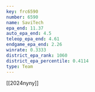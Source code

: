```yaml
---
key: frc6590
number: 6590
name: SaviTech
epa_end: 11.37
auto_epa_end: 4.5
teleop_epa_end: 4.61
endgame_epa_end: 2.26
winrate: 0.3333
district_epa_rank: 1060
district_epa_percentile: 0.4114
type: Team
---
```

[[2024nyny]]
